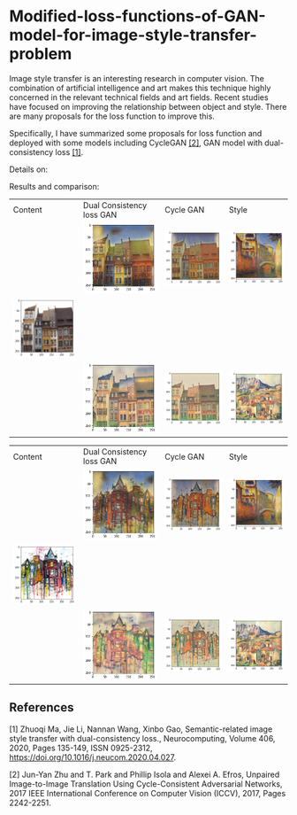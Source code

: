 # Modified-loss-functions-of-GAN-model-for-image-style-transfer-problem

Image style transfer is an interesting research in computer vision. The combination of artificial intelligence and art makes this technique highly concerned in the relevant technical fields and art fields. Recent studies have focused on improving the relationship between object and style. There are many proposals for the loss function to improve this.

Specifically, I have summarized some proposals for loss function and deployed with some models including CycleGAN [[2]](#2), GAN model with dual-consistency loss [[1]](#1).

Details on: 

Results and comparison:
<table>
  <tr>
    <td> Content
    <td> Dual Consistency loss GAN
    <td> Cycle GAN
    <td> Style
  </tr>
  
  <tr>
    <td> 
    <td> <img src="images/md1.png" alt = "1">
    <td> <img src="images/mc1.png" alt = "1">
    <td> <img src="images/monet.png"  alt="1" >
  </tr>
  
  <tr>
    <td> <img src="images/town2.png"  alt="1" >
  </tr>
  
  <tr>
    <td> 
    <td><img src="images/cd1.png" alt="2" >
    <td><img src="images/cc1.png" alt="2" >
    <td><img src="images/ceznna.png" alt="2" >
  </tr>
</table>


<table>
  <tr>
    <td> Content 
    <td> Dual Consistency loss GAN
    <td> Cycle GAN
    <td> Style
  </tr>
  
  <tr>
    <td> 
    <td> <img src="images/md2.png" alt = "1">
    <td> <img src="images/mc2.png" alt = "1">
    <td> <img src="images/monet.png"  alt="1" >
  </tr>
  
  <tr>
    <td> <img src="images/town.png"  alt="1" >
  </tr>
  
  <tr>
    <td>
    <td><img src="images/cd2.png" alt="2" >
    <td><img src="images/cc2.png" alt="2" >
    <td><img src="images/ceznna.png" alt="2" >
  </tr>
</table>

## References
<a id="1">[1]</a> 
Zhuoqi Ma, Jie Li, Nannan Wang, Xinbo Gao,
Semantic-related image style transfer with dual-consistency loss.,
Neurocomputing,
Volume 406,
2020,
Pages 135-149,
ISSN 0925-2312,
https://doi.org/10.1016/j.neucom.2020.04.027.

<a id="2">[2]</a> 
Jun-Yan Zhu and T. Park and Phillip Isola and Alexei A. Efros,
Unpaired Image-to-Image Translation Using Cycle-Consistent Adversarial Networks,
2017 IEEE International Conference on Computer Vision (ICCV),
2017,
Pages 2242-2251.
